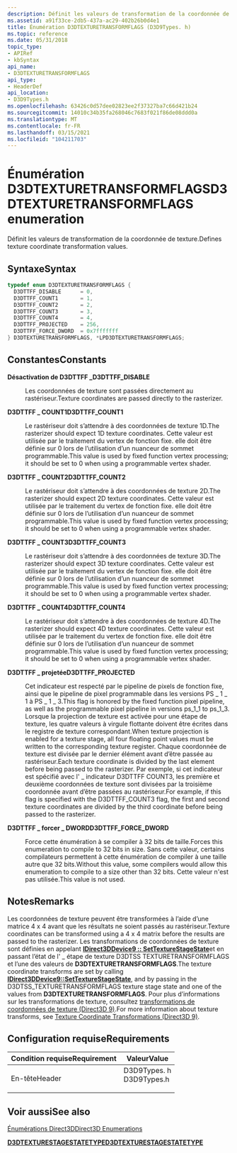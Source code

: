 ```yaml
---
description: Définit les valeurs de transformation de la coordonnée de texture.
ms.assetid: a91f33ce-2db5-437a-ac29-402b26b0d4e1
title: Énumération D3DTEXTURETRANSFORMFLAGS (D3D9Types. h)
ms.topic: reference
ms.date: 05/31/2018
topic_type:
- APIRef
- kbSyntax
api_name:
- D3DTEXTURETRANSFORMFLAGS
api_type:
- HeaderDef
api_location:
- D3D9Types.h
ms.openlocfilehash: 63426c0d57dee02823ee2f37327ba7c66d421b24
ms.sourcegitcommit: 14010c34b35fa268046c7683f021f86de08ddd0a
ms.translationtype: MT
ms.contentlocale: fr-FR
ms.lasthandoff: 03/15/2021
ms.locfileid: "104211703"
---
```

# <a name="d3dtexturetransformflags-enumeration"></a><span data-ttu-id="3cecc-103">Énumération D3DTEXTURETRANSFORMFLAGS</span><span class="sxs-lookup"><span data-stu-id="3cecc-103">D3DTEXTURETRANSFORMFLAGS enumeration</span></span>

<span data-ttu-id="3cecc-104">Définit les valeurs de transformation de la coordonnée de texture.</span><span class="sxs-lookup"><span data-stu-id="3cecc-104">Defines texture coordinate transformation values.</span></span>

## <a name="syntax"></a><span data-ttu-id="3cecc-105">Syntaxe</span><span class="sxs-lookup"><span data-stu-id="3cecc-105">Syntax</span></span>


```C++
typedef enum D3DTEXTURETRANSFORMFLAGS { 
  D3DTTFF_DISABLE      = 0,
  D3DTTFF_COUNT1       = 1,
  D3DTTFF_COUNT2       = 2,
  D3DTTFF_COUNT3       = 3,
  D3DTTFF_COUNT4       = 4,
  D3DTTFF_PROJECTED    = 256,
  D3DTTFF_FORCE_DWORD  = 0x7fffffff
} D3DTEXTURETRANSFORMFLAGS, *LPD3DTEXTURETRANSFORMFLAGS;
```



## <a name="constants"></a><span data-ttu-id="3cecc-106">Constantes</span><span class="sxs-lookup"><span data-stu-id="3cecc-106">Constants</span></span>

<dl> <dt>

<span data-ttu-id="3cecc-107"><span id="D3DTTFF_DISABLE"></span><span id="d3dttff_disable"></span>**Désactivation de D3DTTFF \_**</span><span class="sxs-lookup"><span data-stu-id="3cecc-107"><span id="D3DTTFF_DISABLE"></span><span id="d3dttff_disable"></span>**D3DTTFF\_DISABLE**</span></span>
</dt> <dd>

<span data-ttu-id="3cecc-108">Les coordonnées de texture sont passées directement au rastériseur.</span><span class="sxs-lookup"><span data-stu-id="3cecc-108">Texture coordinates are passed directly to the rasterizer.</span></span>

</dd> <dt>

<span data-ttu-id="3cecc-109"><span id="D3DTTFF_COUNT1"></span><span id="d3dttff_count1"></span>**D3DTTFF \_ COUNT1**</span><span class="sxs-lookup"><span data-stu-id="3cecc-109"><span id="D3DTTFF_COUNT1"></span><span id="d3dttff_count1"></span>**D3DTTFF\_COUNT1**</span></span>
</dt> <dd>

<span data-ttu-id="3cecc-110">Le rastériseur doit s’attendre à des coordonnées de texture 1D.</span><span class="sxs-lookup"><span data-stu-id="3cecc-110">The rasterizer should expect 1D texture coordinates.</span></span> <span data-ttu-id="3cecc-111">Cette valeur est utilisée par le traitement du vertex de fonction fixe. elle doit être définie sur 0 lors de l’utilisation d’un nuanceur de sommet programmable.</span><span class="sxs-lookup"><span data-stu-id="3cecc-111">This value is used by fixed function vertex processing; it should be set to 0 when using a programmable vertex shader.</span></span>

</dd> <dt>

<span data-ttu-id="3cecc-112"><span id="D3DTTFF_COUNT2"></span><span id="d3dttff_count2"></span>**D3DTTFF \_ COUNT2**</span><span class="sxs-lookup"><span data-stu-id="3cecc-112"><span id="D3DTTFF_COUNT2"></span><span id="d3dttff_count2"></span>**D3DTTFF\_COUNT2**</span></span>
</dt> <dd>

<span data-ttu-id="3cecc-113">Le rastériseur doit s’attendre à des coordonnées de texture 2D.</span><span class="sxs-lookup"><span data-stu-id="3cecc-113">The rasterizer should expect 2D texture coordinates.</span></span> <span data-ttu-id="3cecc-114">Cette valeur est utilisée par le traitement du vertex de fonction fixe. elle doit être définie sur 0 lors de l’utilisation d’un nuanceur de sommet programmable.</span><span class="sxs-lookup"><span data-stu-id="3cecc-114">This value is used by fixed function vertex processing; it should be set to 0 when using a programmable vertex shader.</span></span>

</dd> <dt>

<span data-ttu-id="3cecc-115"><span id="D3DTTFF_COUNT3"></span><span id="d3dttff_count3"></span>**D3DTTFF \_ COUNT3**</span><span class="sxs-lookup"><span data-stu-id="3cecc-115"><span id="D3DTTFF_COUNT3"></span><span id="d3dttff_count3"></span>**D3DTTFF\_COUNT3**</span></span>
</dt> <dd>

<span data-ttu-id="3cecc-116">Le rastériseur doit s’attendre à des coordonnées de texture 3D.</span><span class="sxs-lookup"><span data-stu-id="3cecc-116">The rasterizer should expect 3D texture coordinates.</span></span> <span data-ttu-id="3cecc-117">Cette valeur est utilisée par le traitement du vertex de fonction fixe. elle doit être définie sur 0 lors de l’utilisation d’un nuanceur de sommet programmable.</span><span class="sxs-lookup"><span data-stu-id="3cecc-117">This value is used by fixed function vertex processing; it should be set to 0 when using a programmable vertex shader.</span></span>

</dd> <dt>

<span data-ttu-id="3cecc-118"><span id="D3DTTFF_COUNT4"></span><span id="d3dttff_count4"></span>**D3DTTFF \_ COUNT4**</span><span class="sxs-lookup"><span data-stu-id="3cecc-118"><span id="D3DTTFF_COUNT4"></span><span id="d3dttff_count4"></span>**D3DTTFF\_COUNT4**</span></span>
</dt> <dd>

<span data-ttu-id="3cecc-119">Le rastériseur doit s’attendre à des coordonnées de texture 4D.</span><span class="sxs-lookup"><span data-stu-id="3cecc-119">The rasterizer should expect 4D texture coordinates.</span></span> <span data-ttu-id="3cecc-120">Cette valeur est utilisée par le traitement du vertex de fonction fixe. elle doit être définie sur 0 lors de l’utilisation d’un nuanceur de sommet programmable.</span><span class="sxs-lookup"><span data-stu-id="3cecc-120">This value is used by fixed function vertex processing; it should be set to 0 when using a programmable vertex shader.</span></span>

</dd> <dt>

<span data-ttu-id="3cecc-121"><span id="D3DTTFF_PROJECTED"></span><span id="d3dttff_projected"></span>**D3DTTFF \_ projetée**</span><span class="sxs-lookup"><span data-stu-id="3cecc-121"><span id="D3DTTFF_PROJECTED"></span><span id="d3dttff_projected"></span>**D3DTTFF\_PROJECTED**</span></span>
</dt> <dd>

<span data-ttu-id="3cecc-122">Cet indicateur est respecté par le pipeline de pixels de fonction fixe, ainsi que le pipeline de pixel programmable dans les versions PS \_ 1 \_ 1 à PS \_ 1 \_ 3.</span><span class="sxs-lookup"><span data-stu-id="3cecc-122">This flag is honored by the fixed function pixel pipeline, as well as the programmable pixel pipeline in versions ps\_1\_1 to ps\_1\_3.</span></span> <span data-ttu-id="3cecc-123">Lorsque la projection de texture est activée pour une étape de texture, les quatre valeurs à virgule flottante doivent être écrites dans le registre de texture correspondant.</span><span class="sxs-lookup"><span data-stu-id="3cecc-123">When texture projection is enabled for a texture stage, all four floating point values must be written to the corresponding texture register.</span></span> <span data-ttu-id="3cecc-124">Chaque coordonnée de texture est divisée par le dernier élément avant d’être passée au rastériseur.</span><span class="sxs-lookup"><span data-stu-id="3cecc-124">Each texture coordinate is divided by the last element before being passed to the rasterizer.</span></span> <span data-ttu-id="3cecc-125">Par exemple, si cet indicateur est spécifié avec l' \_ indicateur D3DTTFF COUNT3, les première et deuxième coordonnées de texture sont divisées par la troisième coordonnée avant d’être passées au rastériseur.</span><span class="sxs-lookup"><span data-stu-id="3cecc-125">For example, if this flag is specified with the D3DTTFF\_COUNT3 flag, the first and second texture coordinates are divided by the third coordinate before being passed to the rasterizer.</span></span>

</dd> <dt>

<span data-ttu-id="3cecc-126"><span id="D3DTTFF_FORCE_DWORD"></span><span id="d3dttff_force_dword"></span>**D3DTTFF \_ forcer \_ DWORD**</span><span class="sxs-lookup"><span data-stu-id="3cecc-126"><span id="D3DTTFF_FORCE_DWORD"></span><span id="d3dttff_force_dword"></span>**D3DTTFF\_FORCE\_DWORD**</span></span>
</dt> <dd>

<span data-ttu-id="3cecc-127">Force cette énumération à se compiler à 32 bits de taille.</span><span class="sxs-lookup"><span data-stu-id="3cecc-127">Forces this enumeration to compile to 32 bits in size.</span></span> <span data-ttu-id="3cecc-128">Sans cette valeur, certains compilateurs permettent à cette énumération de compiler à une taille autre que 32 bits.</span><span class="sxs-lookup"><span data-stu-id="3cecc-128">Without this value, some compilers would allow this enumeration to compile to a size other than 32 bits.</span></span> <span data-ttu-id="3cecc-129">Cette valeur n'est pas utilisée.</span><span class="sxs-lookup"><span data-stu-id="3cecc-129">This value is not used.</span></span>

</dd> </dl>

## <a name="remarks"></a><span data-ttu-id="3cecc-130">Notes</span><span class="sxs-lookup"><span data-stu-id="3cecc-130">Remarks</span></span>

<span data-ttu-id="3cecc-131">Les coordonnées de texture peuvent être transformées à l’aide d’une matrice 4 x 4 avant que les résultats ne soient passés au rastériseur.</span><span class="sxs-lookup"><span data-stu-id="3cecc-131">Texture coordinates can be transformed using a 4 x 4 matrix before the results are passed to the rasterizer.</span></span> <span data-ttu-id="3cecc-132">Les transformations de coordonnées de texture sont définies en appelant [**IDirect3DDevice9 :: SetTextureStageState**](/windows/desktop/api)et en passant l’état de l' \_ étape de texture D3DTSS TEXTURETRANSFORMFLAGS et l’une des valeurs de **D3DTEXTURETRANSFORMFLAGS**.</span><span class="sxs-lookup"><span data-stu-id="3cecc-132">The texture coordinate transforms are set by calling [**IDirect3DDevice9::SetTextureStageState**](/windows/desktop/api), and by passing in the D3DTSS\_TEXTURETRANSFORMFLAGS texture stage state and one of the values from **D3DTEXTURETRANSFORMFLAGS**.</span></span> <span data-ttu-id="3cecc-133">Pour plus d’informations sur les transformations de texture, consultez [transformations de coordonnées de texture (Direct3D 9)](texture-coordinate-transformations.md).</span><span class="sxs-lookup"><span data-stu-id="3cecc-133">For more information about texture transforms, see [Texture Coordinate Transformations (Direct3D 9)](texture-coordinate-transformations.md).</span></span>

## <a name="requirements"></a><span data-ttu-id="3cecc-134">Configuration requise</span><span class="sxs-lookup"><span data-stu-id="3cecc-134">Requirements</span></span>



| <span data-ttu-id="3cecc-135">Condition requise</span><span class="sxs-lookup"><span data-stu-id="3cecc-135">Requirement</span></span> | <span data-ttu-id="3cecc-136">Valeur</span><span class="sxs-lookup"><span data-stu-id="3cecc-136">Value</span></span> |
|-------------------|----------------------------------------------------------------------------------------|
| <span data-ttu-id="3cecc-137">En-tête</span><span class="sxs-lookup"><span data-stu-id="3cecc-137">Header</span></span><br/> | <dl> <span data-ttu-id="3cecc-138"><dt>D3D9Types. h</dt></span><span class="sxs-lookup"><span data-stu-id="3cecc-138"><dt>D3D9Types.h</dt></span></span> </dl> |



## <a name="see-also"></a><span data-ttu-id="3cecc-139">Voir aussi</span><span class="sxs-lookup"><span data-stu-id="3cecc-139">See also</span></span>

<dl> <dt>

[<span data-ttu-id="3cecc-140">Énumérations Direct3D</span><span class="sxs-lookup"><span data-stu-id="3cecc-140">Direct3D Enumerations</span></span>](dx9-graphics-reference-d3d-enums.md)
</dt> <dt>

[<span data-ttu-id="3cecc-141">**D3DTEXTURESTAGESTATETYPE**</span><span class="sxs-lookup"><span data-stu-id="3cecc-141">**D3DTEXTURESTAGESTATETYPE**</span></span>](./d3dtexturestagestatetype.md)
</dt> </dl>

 

 

